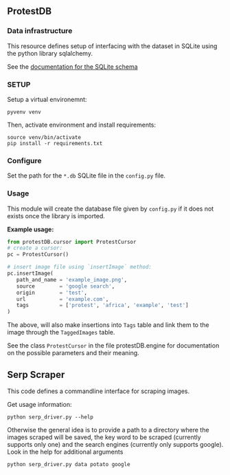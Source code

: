 
## ProtestDB

### Data infrastructure
This resource defines setup of interfacing with the dataset in SQLite
using the python library sqlalchemy.

See the [documentation for the SQLite schema](https://drive.google.com/file/d/19qylIx8-6J9nAEF1DTEQOOJ9QJUFX_mo/view?usp=sharing)

### SETUP

Setup a virtual environemnt:
```
pyvenv venv
```
Then, activate environment and install requirements:
```
source venv/bin/activate
pip install -r requirements.txt
```


### Configure
Set the path for the `*.db` SQLite file in the `config.py` file.

### Usage
This module will create the database file given by `config.py` if it does not exists
once the library is imported.

**Example usage:**
```python
from protestDB.cursor import ProtestCursor
# create a cursor:
pc = ProtestCursor()

# insert image file using `insertImage` method:
pc.insertImage(
   path_and_name = 'example_image.png',
   source        = 'google search',
   origin        = 'test',
   url           = 'example.com',
   tags          = ['protest', 'africa', 'example', 'test']
)
```

The above, will also make insertions into `Tags` table and link them to the image
through the `TaggedImages` table.

See the class `ProtestCursor` in the file protestDB.engine for
documentation on the possible parameters and their meaning.


## Serp Scraper

This code defines a commandline interface for scraping images.

Get usage information:
```
python serp_driver.py --help
```
Otherwise the general idea is to provide a path to a directory where the images
scraped will be saved, the key word to be scraped (currently supports only one)
and the search engines (currently only supports google). Look in the help for 
additional arguments
```
python serp_driver.py data potato google
```

